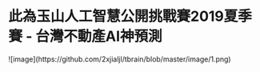 <h1>此為玉山人工智慧公開挑戰賽2019夏季賽 - 台灣不動產AI神預測</h1>
![image](https://github.com/2xjialjl/tbrain/blob/master/image/1.png)
